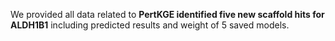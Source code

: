We provided all data related to **PertKGE identified five new scaffold hits for ALDH1B1** including predicted results and weight of 5 saved models.
